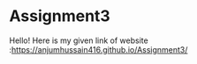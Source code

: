 # Assignment3

Hello! Here is my given link of website :https://anjumhussain416.github.io/Assignment3/
